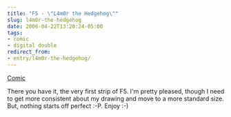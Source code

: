 ```yaml
---
title: "F5 - \"L4m0r the Hedgehog\""
slug: l4m0r-the-hedgehog
date: 2006-04-22T13:20:24-05:00
tags:
- comic
- digital double
redirect_from:
- entry/l4m0r-the-hedgehog/
---
```

[Comic](http://digitaldouble.smackjeeves.com/comics/54098/)

There you have it, the very first strip of F5. I'm pretty pleased, though I need to get more consistent about my drawing and move to a more standard size. But, nothing starts off perfect :-P. Enjoy :-)
